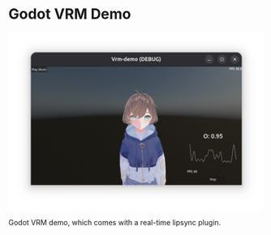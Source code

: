 # Godot VRM Demo

<p align="center">
    <img src="snapshot.png" alt="">
</p>

Godot VRM demo, which comes with a real-time lipsync plugin.